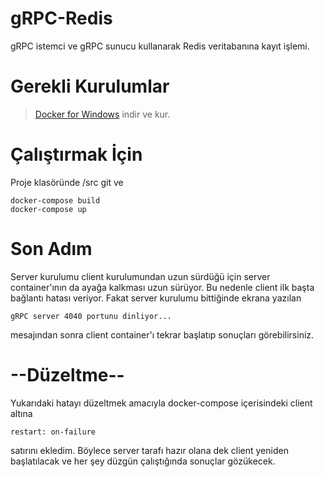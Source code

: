 # gRPC-Redis
gRPC istemci ve gRPC sunucu kullanarak Redis veritabanına kayıt işlemi.

# Gerekli Kurulumlar
> [Docker for Windows](https://docs.docker.com/docker-for-windows/install/) indir ve kur.

# Çalıştırmak İçin
Proje klasöründe /src git ve
```
docker-compose build
docker-compose up
```
# Son Adım
Server kurulumu client kurulumundan uzun sürdüğü için server container'ının da ayağa kalkması uzun sürüyor. Bu nedenle client ilk başta bağlantı hatası veriyor. Fakat server kurulumu bittiğinde ekrana yazılan
```
gRPC server 4040 portunu dinliyor...
```
mesajından sonra client container'ı tekrar başlatıp sonuçları görebilirsiniz.

# --Düzeltme--
Yukarıdaki hatayı düzeltmek amacıyla docker-compose içerisindeki client altına 
```
restart: on-failure
```
satırını ekledim. Böylece server tarafı hazır olana dek client yeniden başlatılacak ve her şey düzgün çalıştığında sonuçlar gözükecek.

